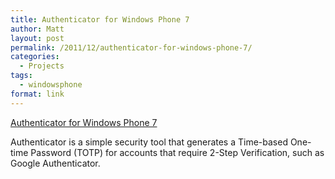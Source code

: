 ```yaml
---
title: Authenticator for Windows Phone 7
author: Matt
layout: post
permalink: /2011/12/authenticator-for-windows-phone-7/
categories:
  - Projects
tags:
  - windowsphone
format: link
---
```


[Authenticator for Windows Phone 7][1]

 [1]: http://www.windowsphone.com/en-us/apps/82c12390-0176-43de-916e-5613d17f61a0

Authenticator is a simple security tool that generates a Time-based One-time Password (TOTP) for accounts that require 2-Step Verification, such as Google Authenticator.